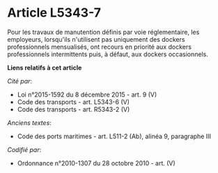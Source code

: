 # Article L5343-7

Pour les travaux de manutention définis par voie réglementaire, les employeurs, lorsqu'ils n'utilisent pas uniquement des
dockers professionnels mensualisés, ont recours en priorité aux dockers professionnels intermittents puis, à défaut, aux
dockers occasionnels.

**Liens relatifs à cet article**

_Cité par_:

  - Loi n°2015-1592 du 8 décembre 2015 - art. 9 (V)
  - Code des transports - art. L5343-6 (V)
  - Code des transports - art. R5343-2 (V)

_Anciens textes_:

  - Code des ports maritimes - art. L511-2 (Ab), alinéa 9, paragraphe III

_Codifié par_:

  - Ordonnance n°2010-1307 du 28 octobre 2010 - art. (V)
